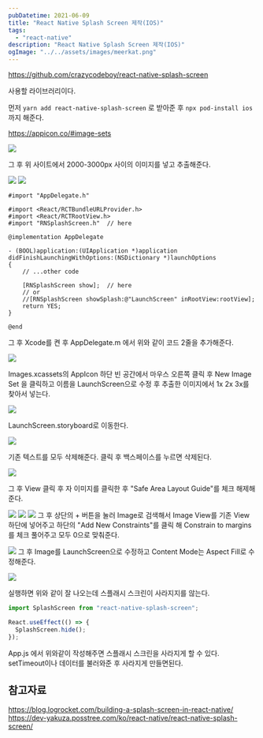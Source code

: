 ```yaml
---
pubDatetime: 2021-06-09
title: "React Native Splash Screen 제작(IOS)"
tags:
  - "react-native"
description: "React Native Splash Screen 제작(IOS)"
ogImage: "../../assets/images/meerkat.png"
---
```


<https://github.com/crazycodeboy/react-native-splash-screen>

사용할 라이브러리이다.

먼저 `yarn add react-native-splash-screen` 로 받아준 후 `npx pod-install ios` 까지 해준다.

<https://appicon.co/#image-sets>

![](https://images.velog.io/images/hojin9622/post/28315dab-a670-4dce-93c8-ac76d87e4438/Screen%20Shot%202021-06-09%20at%2010.04.53%20AM.png)

그 후 위 사이트에서 2000-3000px 사이의 이미지를 넣고 추출해준다.

![](https://images.velog.io/images/hojin9622/post/00e7b0fb-3b3b-4c21-b6bb-45a1aa416102/Screen%20Shot%202021-06-09%20at%209.58.25%20AM.png)
![](https://images.velog.io/images/hojin9622/post/e1d38eaa-93ce-49eb-bb1f-f99f1891d118/Screen%20Shot%202021-06-09%20at%2010.00.33%20AM.png)

```
#import "AppDelegate.h"

#import <React/RCTBundleURLProvider.h>
#import <React/RCTRootView.h>
#import "RNSplashScreen.h"  // here

@implementation AppDelegate

- (BOOL)application:(UIApplication *)application didFinishLaunchingWithOptions:(NSDictionary *)launchOptions
{
    // ...other code

    [RNSplashScreen show];  // here
    // or
    //[RNSplashScreen showSplash:@"LaunchScreen" inRootView:rootView];
    return YES;
}

@end
```

그 후 Xcode를 켠 후 AppDelegate.m 에서 위와 같이 코드 2줄을 추가해준다.

![](https://images.velog.io/images/hojin9622/post/4dccf522-0265-432e-9ae9-ace188329647/Screen%20Shot%202021-06-09%20at%2010.07.17%20AM.png)

Images.xcassets의 AppIcon 하단 빈 공간에서 마우스 오른쪽 클릭 후 New Image Set 을 클릭하고 이름을 LaunchScreen으로 수정 후 추출한 이미지에서 1x 2x 3x를 찾아서 넣는다.

![](https://images.velog.io/images/hojin9622/post/18f5c919-76e9-4ed7-95a5-479063e537ee/Screen%20Shot%202021-06-09%20at%2010.09.08%20AM.png)

LaunchScreen.storyboard로 이동한다.

![](https://images.velog.io/images/hojin9622/post/893f1c0c-15be-4e94-8e2d-a704614f1383/Screen%20Shot%202021-06-09%20at%2010.10.00%20AM.png)

기존 텍스트를 모두 삭제해준다. 클릭 후 백스페이스를 누르면 삭제된다.

![](https://images.velog.io/images/hojin9622/post/f04142e4-0831-4ca9-9f3f-c36d7e08b472/Screen%20Shot%202021-06-09%20at%2010.11.46%20AM.png)

그 후 View 클릭 후 자 이미지를 클릭한 후 "Safe Area Layout Guide"를 체크 해제해준다.

![](https://images.velog.io/images/hojin9622/post/e1214359-67e4-474f-a7fc-d16b8c8e3618/Screen%20Shot%202021-06-09%20at%2010.14.08%20AM.png)
![](https://images.velog.io/images/hojin9622/post/10ac5859-9592-4d32-97cf-57bcf9bd30eb/Screen%20Shot%202021-06-09%20at%2010.15.08%20AM.png)
![](https://images.velog.io/images/hojin9622/post/1fa014d6-3c7c-45b4-95d4-efa6b9992ca9/Screen%20Shot%202021-06-09%20at%2010.15.38%20AM.png)
그 후 상단의 + 버튼을 눌러 Image로 검색해서 Image View를 기존 View 하단에 넣어주고 하단의 "Add New Constraints"를 클릭 해 Constrain to margins를 체크 풀어주고 모두 0으로 맞춰준다.

![](https://images.velog.io/images/hojin9622/post/dbd231a0-7a7b-4c8e-b05d-bdf6678ebb89/Screen%20Shot%202021-06-09%20at%2010.19.37%20AM.png)
그 후 Image를 LaunchScreen으로 수정하고 Content Mode는 Aspect Fill로 수정해준다.

![](https://images.velog.io/images/hojin9622/post/f7e69c1e-7c4f-41c6-8f37-4b8f871c1964/Screen%20Shot%202021-06-09%20at%2010.26.36%20AM.png)

실행하면 위와 같이 잘 나오는데 스플래시 스크린이 사라지지를 않는다.

```js
import SplashScreen from "react-native-splash-screen";

React.useEffect(() => {
  SplashScreen.hide();
});
```

App.js 에서 위와같이 작성해주면 스플래시 스크린을 사라지게 할 수 있다.
setTimeout이나 데이터를 불러와준 후 사라지게 만들면된다.

## 참고자료

<https://blog.logrocket.com/building-a-splash-screen-in-react-native/>
<https://dev-yakuza.posstree.com/ko/react-native/react-native-splash-screen/>
